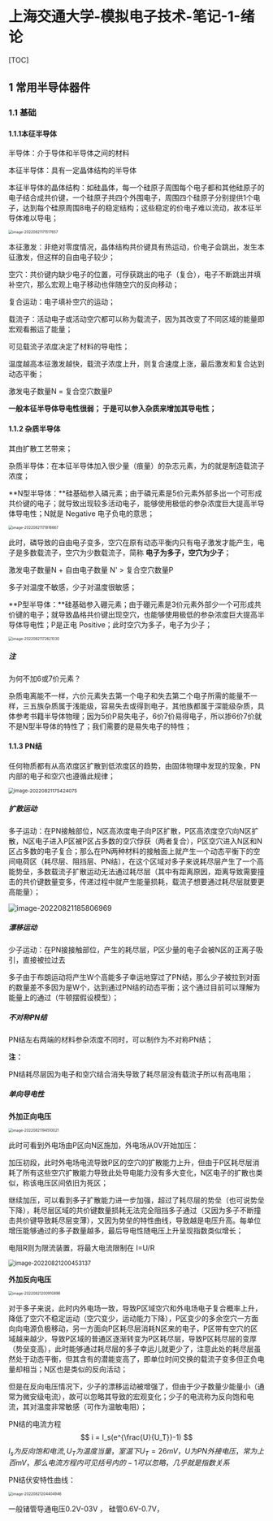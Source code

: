 # 上海交通大学-模拟电子技术-笔记-1-绪论

[TOC]

## 1 常用半导体器件

### 1.1 基础

#### 1.1.1本征半导体

半导体：介于导体和半导体之间的材料

本征半导体：具有一定晶体结构的半导体

本征半导体的晶体结构：如硅晶体，每一个硅原子周围每个电子都和其他硅原子的电子结合成共价键，一个硅原子共四个外围电子，周围四个硅原子分别提供1个电子，达到每个硅原周围8电子的稳定结构；这些稳定的价电子难以流动，故本征半导体难以导电；

<img src="1-绪论.assets/image-20220821171517657.png" alt="image-20220821171517657" style="zoom:50%;" />

本征激发：非绝对零度情况，晶体结构共价键具有热运动，价电子会跳出，发生本征激发，但这样的自由电子较少；

空穴：共价键内缺少电子的位置，可俘获跳出的电子（复合），电子不断跳出并填补空穴，那么宏观上电子移动也伴随空穴的反向移动；

复合运动：电子填补空穴的运动；

载流子：活动电子或活动空穴都可以称为载流子，因为其改变了不同区域的能量即宏观看搬运了能量；

可见载流子浓度决定了材料的导电性；

温度越高本征激发越快，载流子浓度上升，则复合速度上涨，最后激发和复合达到动态平衡；

激发电子数量N = 复合空穴数量P

**一般本征半导体导电性很弱； 于是可以参入杂质来增加其导电性；**

#### 1.1.2 杂质半导体

其由扩散工艺带来；

杂质半导体：在本征半导体加入很少量（痕量）的杂志元素，为的就是制造载流子浓度；

**N型半导体：**硅基础参入磷元素；由于磷元素是5价元素外部多出一个可形成共价键的电子；就导致出现较多活动电子，能够使用极低的参杂浓度巨大提高半导体导电性；N就是 Negative 电子负电的意思；

<img src="1-绪论.assets/image-20220821171816667.png" alt="image-20220821171816667" style="zoom:50%;" />

此时，磷导致的自由电子变多，空穴在原有动态平衡内只有电子激发才能产生，电子是多数载流子，空穴为少数载流子，简称 **电子为多子，空穴为少子**；

激发电子数量N  + 自由电子数量 N' > 复合空穴数量P

多子对温度不敏感，少子对温度很敏感；

**P型半导体：**硅基础参入硼元素；由于硼元素是3价元素外部少一个可形成共价键的电子；就导致晶格共价键出现空穴，也能够使用极低的参杂浓度巨大提高半导体导电性；P是正电 Positive；此时空穴为多子，电子为少子；

<img src="1-绪论.assets/image-20220821172621030.png" alt="image-20220821172621030" style="zoom:50%;" />

##### 注

为何不加6或7价元素？

杂质电离能不一样，六价元素失去第一个电子和失去第二个电子所需的能量不一样，三五族杂质属于浅能级，容易失去或得到电子，其他族都属于深能级杂质，具体参考书籍半导体物理；因为5价P易失电子，6价7价易得电子，所以掺6价7价就不是N型半导体的特性了；我们需要的是易失电子的特性；

#### 1.1.3 PN结

任何物质都有从高浓度区扩散到低浓度区的趋势，由固体物理中发现的现象，PN内部的电子和空穴也遵循此规律；



<img src="1-绪论.assets/image-20220821175424075.png" alt="image-20220821175424075" style="zoom: 67%;" />

##### 扩散运动

多子运动：在PN接触部位，N区高浓度电子向P区扩散，P区高浓度空穴向N区扩散，N区电子进入P区被P区占多数的空穴俘获（两者复合），P区空穴进入N区和N区占多数的电子复合；那么在PN两种材料的接触面上就产生一个动态平衡下的空间电荷区（耗尽层、阻挡层、PN结），在这个区域对多子来说耗尽层产生了一个高能势垒，多数载流子扩散运动无法通过耗尽层（其中有距离原因，距离导致需要撞击的共价键数量变多，传递过程中就产生能量损耗，载流子想要通过耗尽层就要更高能量）；

![image-20220821185806969](1-绪论.assets/image-20220821185806969.png)

##### 漂移运动

少子运动：在PN接接触部位，产生的耗尽层，P区少量的电子会被N区的正离子吸引，直接被拉过去

多子由于布朗运动将产生W个高能多子幸运地穿过了PN结，那么少子被拉到对面的数量差不多因为是W个，达到通过PN结的动态平衡；这个通过目前可以理解为能量上的通过（牛顿摆假设模型）；

##### 不对称PN结

PN结左右两端的材料参杂浓度不同时，可以制作为不对称PN结；

**注：**

PN结耗尽层因为电子和空穴结合消失导致了耗尽层没有载流子所以有高电阻；

##### 单向导电性

**外加正向电压**

<img src="1-绪论.assets/image-20220821194510021.png" alt="image-20220821194510021" style="zoom:50%;" />

此时可看到外电场由P区向N区施加，外电场从0V开始加压：

加压初段，此时外电场电流导致P区的空穴的扩散能力上升，但由于P区耗尽层消耗了所有这些空穴扩散能力导致此处导电能力没有多大变化，N区电子的扩散也类似，称该电压区间依旧为死区；

继续加压，可以看到多子扩散能力进一步加强，超过了耗尽层的势垒（也可说势垒下降），耗尽层区域的共价键数量损耗无法完全阻挡多子通过（又因为多子不断撞击共价键导致耗尽层变薄），又因为势垒的特性曲线，导致越是电压升高。每单位增压能够通过的多子数量越多，最后导电性随电压上升呈现指数类似增长；

电阻R则为限流装置，将最大电流限制在 I=U/R

<img src="1-绪论.assets/image-20220821200453137.png" alt="image-20220821200453137" style="zoom:80%;" />

**外加反向电压**

<img src="1-绪论.assets/image-20220821200910898.png" alt="image-20220821200910898" style="zoom: 50%;" />

对于多子来说，此时内外电场一致，导致P区域空穴和外电场电子复合概率上升，降低了空穴不稳定运动（空穴变少，运动能力下降），P区变少的多余空穴一方面向向电源负极移动，另一方面向P区耗尽层消耗N区来的电子，P区带有空穴的区域越来越少，导致P区域的普通区逐渐转变为P区耗尽层，导致P区耗尽层的变厚（势垒变高），此时能够通过耗尽层的多子幸运儿就更少了，注意此处的耗尽层虽然处于动态平衡，但其含有的潜能变高了，即单位时间交换的载流子变多但正负电量却相当；N区也是类似的反向活动；

但是在反向电压情况下，少子的漂移运动被增强了，但由于少子数量少能量小（通常为微安级电流），故可以忽略其导致的宏观变化；少子的电流称为反向饱和电流，其对温度非常敏感（可作为温敏电阻）；

PN结的电流方程
$$
i = I_s(e^{\frac{U}{U_T}}-1)
$$
$I_s为反向饱和电流,U_T为温度当量，室温下U_T=26mV，U为PN外接电压，常为上百mV，那么电流方程内可见括号内的-1可以忽略，几乎就是指数关系$

PN结伏安特性曲线：

<img src="1-绪论.assets/image-20220821204404946.png" alt="image-20220821204404946" style="zoom:50%;" />

一般锗管导通电压0.2V-03V ， 硅管0.6V-0.7V，









